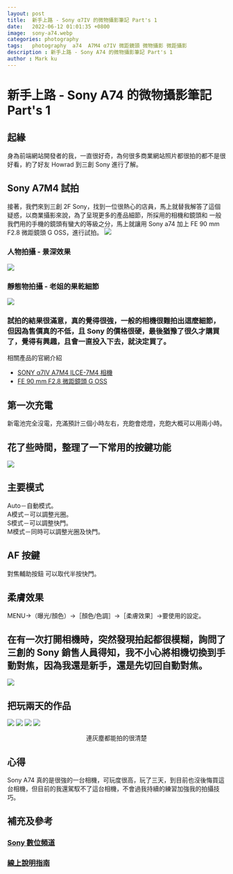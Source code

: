 ```yaml
---
layout: post
title:  新手上路 - Sony α7IV 的微物攝影筆記 Part's 1
date:   2022-06-12 01:01:35 +0800
image:  sony-a74.webp
categories: photography 
tags:   photography  a74  A7M4 α7IV 微距鏡頭 微物攝影 微距攝影
description : 新手上路 - Sony A74 的微物攝影筆記 Part's 1
author : Mark ku
---
```

# 新手上路 - Sony A74 的微物攝影筆記 Part's 1

## 起緣
身為前端網站開發者的我，一直很好奇，為何很多商業網站照片都很拍的都不是很好看，約了好友 Howrad 到三創 Sony 進行了解。

##  Sony A7M4 試拍
接著，我們來到三創 2F Sony，找到一位很熱心的店員，馬上就替我解答了這個疑惑，以商業攝影來說，為了呈現更多的產品細節，所採用的相機和鏡頭和
一般我們用的手機的鏡頭有蠻大的等級之分，馬上就讓用 Sony a74 加上 FE 90 mm F2.8 微距鏡頭 G OSS，進行試拍。
![](https://i.imgur.com/Qlrh9fo.jpg)

### 人物拍攝 - 景深效果
![](https://i.imgur.com/JtrNfqK.jpg)

### 靜態物拍攝 - 老姐的果乾細節
![](https://i.imgur.com/e3REn7u.png)

### 試拍的結果很滿意，真的覺得很強，一般的相機很難拍出這麼細節，但因為售價真的不低，且 Sony 的價格很硬，最後猶豫了很久才購買了，覺得有興趣，且會一直投入下去，就決定買了。
相關產品的官網介紹  
* [SONY α7IV A7M4 ILCE-7M4 相機 ](https://www.sony.com.tw/zh/electronics/interchangeable-lens-cameras/ilce-7m4)
* [FE 90 mm F2.8 微距鏡頭 G OSS ](https://store.sony.com.tw/product/SEL90M28G)

## 第一次充電
新電池完全沒電，充滿預計三個小時左右，充飽會熄燈，充飽大概可以用兩小時。

## 花了些時間，整理了一下常用的按鍵功能
![](https://i.imgur.com/fjN8caW.jpg)

## 主要模式
Auto－自動模式。  
A模式－可以調整光圈。  
S模式－可以調整快門。  
M模式－同時可以調整光圈及快門。  

## AF 按鍵
對焦輔助按鈕 可以取代半按快門。

## 柔膚效果 
MENU→（曝光/顏色）→［顏色/色調］→［柔膚效果］→要使用的設定。  

## 在有一次打開相機時，突然發現拍起都很模糊，詢問了三創的 Sony 銷售人員得知，我不小心將相機切換到手動對焦，因為我還是新手，還是先切回自動對焦。
![](https://i.imgur.com/bH5cLHk.jpg)

## 把玩兩天的作品 
![](https://i.imgur.com/q2rTtXs.png)
![](https://i.imgur.com/oYz15EV.png)
![](https://i.imgur.com/RwlQUAs.png)
![](https://i.imgur.com/ZNA32vI.png)
<center>連灰塵都能拍的很清楚</center>

## 心得
Sony A74 真的是很強的一台相機，可玩度很高，玩了三天，到目前也沒後悔買這台相機，但目前的我還駕馭不了這台相機，不會過我持續的練習加強我的拍攝技巧。

## 補充及參考
### [Sony 數位頻道](https://www.youtube.com/playlist?list=PLvH2i7Dq6qFglS1KXP0d9d-ZSVuwUJdXJ)
### [線上說明指南](https://helpguide.sony.net/ilc/2110/v1/zh-tw/contents/TP1000543536.html)
